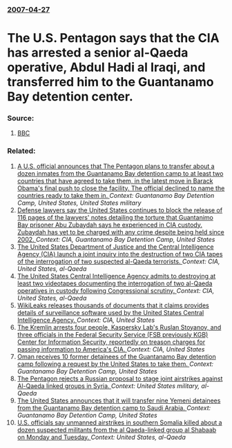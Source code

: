 ### [2007-04-27](/news/2007/04/27/index.md)

#  The U.S. Pentagon says that the CIA has arrested a senior al-Qaeda operative, Abdul Hadi al Iraqi, and transferred him to the Guantanamo Bay detention center. 




### Source:

1. [BBC](http://news.bbc.co.uk/1/hi/world/americas/6600751.stm)

### Related:

1. [A U.S. official announces that The Pentagon plans to transfer about a dozen inmates from the Guantanamo Bay detention camp to at least two countries that have agreed to take them, in the latest move in Barack Obama's final push to close the facility. The official declined to name the countries ready to take them in. ](/news/2016/03/31/a-u-s-official-announces-that-the-pentagon-plans-to-transfer-about-a-dozen-inmates-from-the-guantanamo-bay-detention-camp-to-at-least-two-c.md) _Context: Guantanamo Bay Detention Camp, United States, United States military_
2. [Defense lawyers say the United States continues to block the release of 116 pages of the lawyers' notes detailing the torture that Guantanimo Bay prisoner Abu Zubaydah says he experienced in CIA custody.  Zubaydah has yet to be charged with any crime despite being held since 2002. ](/news/2015/09/11/defense-lawyers-say-the-united-states-continues-to-block-the-release-of-116-pages-of-the-lawyers-notes-detailing-the-torture-that-guantanim.md) _Context: CIA, Guantanamo Bay Detention Camp, United States_
3. [ The United States Department of Justice and the Central Intelligence Agency (CIA) launch a joint inquiry into the destruction of two CIA tapes of the interrogation of two suspected al-Qaeda terrorists. ](/news/2007/12/8/the-united-states-department-of-justice-and-the-central-intelligence-agency-cia-launch-a-joint-inquiry-into-the-destruction-of-two-cia-ta.md) _Context: CIA, United States, al-Qaeda_
4. [ The United States Central Intelligence Agency admits to destroying at least two videotapes documenting the interrogation of two al-Qaeda operatives in custody following Congressional scrutiny. ](/news/2007/12/6/the-united-states-central-intelligence-agency-admits-to-destroying-at-least-two-videotapes-documenting-the-interrogation-of-two-al-qaeda-op.md) _Context: CIA, United States, al-Qaeda_
5. [WikiLeaks releases thousands of documents that it claims provides details of surveillance software used by the United States Central Intelligence Agency. ](/news/2017/03/7/wikileaks-releases-thousands-of-documents-that-it-claims-provides-details-of-surveillance-software-used-by-the-united-states-central-intelli.md) _Context: CIA, United States_
6. [The Kremlin arrests four people, Kaspersky Lab's  Ruslan Stoyanov, and  three officials in the Federal Security Service (FSB previously KGB) Center for Information Security, reportedly on treason charges for passing information to  America's CIA. ](/news/2017/01/31/the-kremlin-arrests-four-people-kaspersky-lab-s-ruslan-stoyanov-and-three-officials-in-the-federal-security-service-fsb-previously-kgb.md) _Context: CIA, United States_
7. [Oman receives 10 former detainees of the Guantanamo Bay detention camp following a request by the United States to take them. ](/news/2017/01/16/oman-receives-10-former-detainees-of-the-guantanamo-bay-detention-camp-following-a-request-by-the-united-states-to-take-them.md) _Context: Guantanamo Bay Detention Camp, United States_
8. [  The Pentagon rejects a Russian proposal to stage joint airstrikes against Al-Qaeda linked groups in Syria. ](/news/2016/05/21/the-pentagon-rejects-a-russian-proposal-to-stage-joint-airstrikes-against-al-qaeda-linked-groups-in-syria.md) _Context: United States military, al-Qaeda_
9. [The United States announces that it will transfer nine Yemeni detainees from the Guantanamo Bay detention camp to Saudi Arabia. ](/news/2016/04/16/the-united-states-announces-that-it-will-transfer-nine-yemeni-detainees-from-the-guantanamo-bay-detention-camp-to-saudi-arabia.md) _Context: Guantanamo Bay Detention Camp, United States_
10. [  U.S. officials say unmanned airstrikes in southern Somalia killed about a dozen suspected militants from the al Qaeda-linked group al Shabaab on Monday and Tuesday. ](/news/2016/04/12/u-s-officials-say-unmanned-airstrikes-in-southern-somalia-killed-about-a-dozen-suspected-militants-from-the-al-qaeda-linked-group-al-shab.md) _Context: United States, al-Qaeda_
